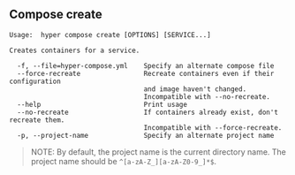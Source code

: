 ## Compose create

    Usage:	hyper compose create [OPTIONS] [SERVICE...]

    Creates containers for a service.

      -f, --file=hyper-compose.yml    Specify an alternate compose file
      --force-recreate                Recreate containers even if their configuration
                                      and image haven't changed.
                                      Incompatible with --no-recreate.
      --help                          Print usage
      --no-recreate                   If containers already exist, don't recreate them.
                                      Incompatible with --force-recreate.
      -p, --project-name              Specify an alternate project name


> NOTE: By default, the project name is the current directory name. The project name should be `^[a-zA-Z_][a-zA-Z0-9_]*$`.
